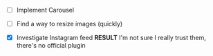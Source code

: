 - [ ] Implement Carousel
- [ ] Find a way to resize images (quickly)

- [X] Investigate Instagram feed __RESULT__ I'm not sure I really trust them, there's no official plugin